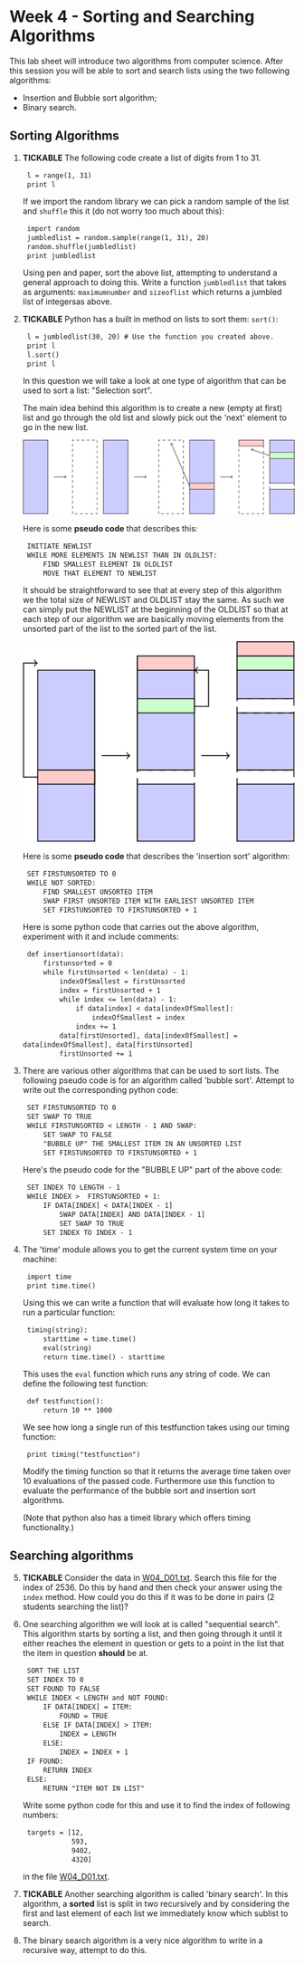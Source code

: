 # Week 4 -  Sorting and Searching Algorithms

This lab sheet will introduce two algorithms from computer science. After this session you will be able to sort and search lists using the two following algorithms:

+ Insertion and Bubble sort algorithm;
+ Binary search.

## Sorting Algorithms

1. **TICKABLE** The following code create a list of digits from 1 to 31.

        l = range(1, 31)
        print l

    If we import the random library we can pick a random sample of the list and `shuffle` this it (do not worry too much about this):

        import random
        jumbledlist = random.sample(range(1, 31), 20)
        random.shuffle(jumbledlist)
        print jumbledlist

    Using pen and paper, sort the above list, attempting to understand a general approach to doing this. Write a function `jumbledlist` that takes as arguments: `maximumnumber` and `sizeoflist` which returns a jumbled list of integersas above.

2. **TICKABLE** Python has a built in method on lists to sort them: `sort()`:

        l = jumbledlist(30, 20) # Use the function you created above.
        print l
        l.sort()
        print l


    In this question we will take a look at one type of algorithm that can be used to sort a list: "Selection sort".

    The main idea behind this algorithm is to create a new (empty at first) list and go through the old list and slowly pick out the 'next' element to go in the new list.

    ![](./Images/W04-img01.png)

    Here is some **pseudo code** that describes this:

        INITIATE NEWLIST
        WHILE MORE ELEMENTS IN NEWLIST THAN IN OLDLIST:
            FIND SMALLEST ELEMENT IN OLDLIST
            MOVE THAT ELEMENT TO NEWLIST

    It should be straightforward to see that at every step of this algorithm we the total size of NEWLIST and OLDLIST stay the same. As such we can simply put the NEWLIST at the beginning of the OLDLIST so that at each step of our algorithm we are basically moving elements from the unsorted part of the list to the sorted part of the list.

    ![](./Images/W04-img02.png)

    Here is some **pseudo code** that describes the 'insertion sort' algorithm:

        SET FIRSTUNSORTED TO 0
        WHILE NOT SORTED:
            FIND SMALLEST UNSORTED ITEM
            SWAP FIRST UNSORTED ITEM WITH EARLIEST UNSORTED ITEM
            SET FIRSTUNSORTED TO FIRSTUNSORTED + 1

    Here is some python code that carries out the above algorithm, experiment with it and include comments:

        def insertionsort(data):
            firstunsorted = 0
            while firstUnsorted < len(data) - 1:
                indexOfSmallest = firstUnsorted
                index = firstUnsorted + 1
                while index <= len(data) - 1:
                    if data[index] < data[indexOfSmallest]:
                        indexOfSmallest = index
                    index += 1
                data[firstUnsorted], data[indexOfSmallest] = data[indexOfSmallest], data[firstUnsorted]
                firstUnsorted += 1


3. There are various other algorithms that can be used to sort lists. The following pseudo code is for an algorithm called 'bubble sort'. Attempt to write out the corresponding python code:

        SET FIRSTUNSORTED TO 0
        SET SWAP TO TRUE
        WHILE FIRSTUNSORTED < LENGTH - 1 AND SWAP:
            SET SWAP TO FALSE
            "BUBBLE UP" THE SMALLEST ITEM IN AN UNSORTED LIST
            SET FIRSTUNSORTED TO FIRSTUNSORTED + 1

    Here's the pseudo code for the "BUBBLE UP" part of the above code:

        SET INDEX TO LENGTH - 1
        WHILE INDEX >  FIRSTUNSORTED + 1:
            IF DATA[INDEX] < DATA[INDEX - 1]
                SWAP DATA[INDEX] AND DATA[INDEX - 1]
                SET SWAP TO TRUE
            SET INDEX TO INDEX - 1

4. The 'time' module allows you to get the current system time on your machine:

        import time
        print time.time()

    Using this we can write a function that will evaluate how long it takes to run a particular function:

        timing(string):
            starttime = time.time()
            eval(string)
            return time.time() - starttime

    This uses the `eval` function which runs any string of code. We can define the following test function:

        def testfunction():
            return 10 ** 1000

    We see how long a single run of this testfunction takes using our timing function:

        print timing("testfunction")

    Modify the timing function so that it returns the average time taken over 10 evaluations of the passed code. Furthermore use this function to evaluate the performance of the bubble sort and insertion sort algorithms.

    (Note that python also has a timeit library which offers timing functionality.)

## Searching algorithms

5. **TICKABLE** Consider the data in [W04_D01.txt](./Data/W04_D01.txt). Search this file for the index of 2536. Do this by hand and then check your answer using the `index` method. How could you do this if it was to be done in pairs (2 students searching the list)?

6. One searching algorithm we will look at is called "sequential search". This algorithm starts by sorting a list, and then going through it until it either reaches the element in question or gets to a point in the list that the item in question **should** be at.

        SORT THE LIST
        SET INDEX TO 0
        SET FOUND TO FALSE
        WHILE INDEX < LENGTH and NOT FOUND:
            IF DATA[INDEX] = ITEM:
                FOUND = TRUE
            ELSE IF DATA[INDEX] > ITEM:
                INDEX = LENGTH
            ELSE:
                INDEX = INDEX + 1
        IF FOUND:
            RETURN INDEX
        ELSE:
            RETURN "ITEM NOT IN LIST"

    Write some python code for this and use it to find the index of following numbers:

        targets = [12,
                   593,
                   9402,
                   4320]

    in the file [W04_D01.txt](./Data/W04_D01.txt).


7. **TICKABLE** Another searching algorithm is called 'binary search'. In this algorithm, a **sorted** list is split in two recursively and by considering the first and last element of each list we immediately know which sublist to search.

8. The binary search algorithm is a very nice algorithm to write in a recursive way, attempt to do this.
